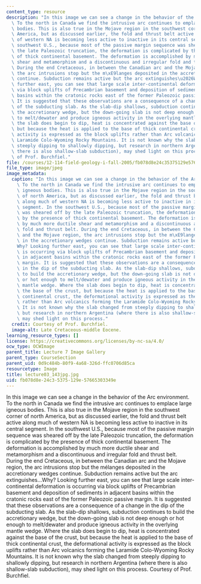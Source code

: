 ```yaml
---
content_type: resource
description: "In this image we can see a change in the behavior of the Arc environment.\
  \ To the north in Canada we find the intrusive arc continues to emplace large igneous\
  \ bodies. This is also true in the Mojave region in the southwest corner of north\
  \ America, but as discussed earlier, the fold and thrust belt active along much\
  \ of western NA is becoming less active to inactive in its central segment. In the\
  \ southwest U.S., because most of the passive margin sequence was sheared off by\
  \ the late Paleozoic truncation, the deformation is complicated by the presence\
  \ of thick continental basement. The deformation is accomplished by much more ductile\
  \ shear and metamorphism and a discontinuous and irregular fold and thrust belt.\
  \ During the end Cretaceous, in between the Canadian arc and the Mojave region,\
  \ the arc intrusions stop but the m\xE9langes deposited in the accretionary wedges\
  \ continue. Subduction remains active but the arc extinguishes\u2026Why? Looking\
  \ further east, you can see that large scale inter-continental deformation is occurring\
  \ via block uplifts of Precambrian basement and deposition of sediments in adjacent\
  \ basins within the cratonic rocks east of the former Paleozoic passive margin.\
  \ It is suggested that these observations are a consequence of a change in the dip\
  \ of the subducting slab. As the slab-dip shallows, subduction continues to build\
  \ the accretionary wedge, but the down-going slab is not deep enough or hot enough\
  \ to melt/dewater and produce igneous activity in the overlying mantle wedge. Where\
  \ the slab does begin to dip, heat is concentrated against the base of the crust,\
  \ but because the heat is applied to the base of thick continental crust, the deformational\
  \ activity is expressed as the block uplifts rather than Arc volcanics forming the\
  \ Laramide Colo-Wyoming Rocky Mountains. It is not known why the slab changed from\
  \ steeply dipping to shallowly dipping, but research in northern Argentina (where\
  \ there is also shallow-slab subduction), may shed light on this process. Courtesy\
  \ of Prof. Burchfiel."
file: /courses/12-114-field-geology-i-fall-2005/fb078d8e24c35375129e57665303349e_lecture03_143jpg.jpg
file_type: image/jpeg
image_metadata:
  caption: "In this image we can see a change in the behavior of the Arc environment.\
    \ To the north in Canada we find the intrusive arc continues to emplace large\
    \ igneous bodies. This is also true in the Mojave region in the southwest corner\
    \ of north America, but as discussed earlier, the fold and thrust belt active\
    \ along much of western NA is becoming less active to inactive in its central\
    \ segment. In the southwest U.S., because most of the passive margin sequence\
    \ was sheared off by the late Paleozoic truncation, the deformation is complicated\
    \ by the presence of thick continental basement. The deformation is accomplished\
    \ by much more ductile shear and metamorphism and a discontinuous and irregular\
    \ fold and thrust belt. During the end Cretaceous, in between the Canadian arc\
    \ and the Mojave region, the arc intrusions stop but the m\xE9langes deposited\
    \ in the accretionary wedges continue. Subduction remains active but the arc extinguishes\u2026\
    Why? Looking further east, you can see that large scale inter-continental deformation\
    \ is occurring via block uplifts of Precambrian basement and deposition of sediments\
    \ in adjacent basins within the cratonic rocks east of the former Paleozoic passive\
    \ margin. It is suggested that these observations are a consequence of a change\
    \ in the dip of the subducting slab. As the slab-dip shallows, subduction continues\
    \ to build the accretionary wedge, but the down-going slab is not deep enough\
    \ or hot enough to melt/dewater and produce igneous activity in the overlying\
    \ mantle wedge. Where the slab does begin to dip, heat is concentrated against\
    \ the base of the crust, but because the heat is applied to the base of thick\
    \ continental crust, the deformational activity is expressed as the block uplifts\
    \ rather than Arc volcanics forming the Laramide Colo-Wyoming Rocky Mountains.\
    \ It is not known why the slab changed from steeply dipping to shallowly dipping,\
    \ but research in northern Argentina (where there is also shallow-slab subduction),\
    \ may shed light on this process."
  credit: Courtesy of Prof. Burchfiel.
  image-alt: Late Cretaceous-middle Eocene.
learning_resource_types: []
license: https://creativecommons.org/licenses/by-nc-sa/4.0/
ocw_type: OCWImage
parent_title: Lecture 7 Image Gallery
parent_type: CourseSection
parent_uid: 0d9c484b-80f9-4a68-326d-ffc0706d85ca
resourcetype: Image
title: lecture03_143jpg.jpg
uid: fb078d8e-24c3-5375-129e-57665303349e
---
```

In this image we can see a change in the behavior of the Arc environment. To the north in Canada we find the intrusive arc continues to emplace large igneous bodies. This is also true in the Mojave region in the southwest corner of north America, but as discussed earlier, the fold and thrust belt active along much of western NA is becoming less active to inactive in its central segment. In the southwest U.S., because most of the passive margin sequence was sheared off by the late Paleozoic truncation, the deformation is complicated by the presence of thick continental basement. The deformation is accomplished by much more ductile shear and metamorphism and a discontinuous and irregular fold and thrust belt. During the end Cretaceous, in between the Canadian arc and the Mojave region, the arc intrusions stop but the mélanges deposited in the accretionary wedges continue. Subduction remains active but the arc extinguishes…Why? Looking further east, you can see that large scale inter-continental deformation is occurring via block uplifts of Precambrian basement and deposition of sediments in adjacent basins within the cratonic rocks east of the former Paleozoic passive margin. It is suggested that these observations are a consequence of a change in the dip of the subducting slab. As the slab-dip shallows, subduction continues to build the accretionary wedge, but the down-going slab is not deep enough or hot enough to melt/dewater and produce igneous activity in the overlying mantle wedge. Where the slab does begin to dip, heat is concentrated against the base of the crust, but because the heat is applied to the base of thick continental crust, the deformational activity is expressed as the block uplifts rather than Arc volcanics forming the Laramide Colo-Wyoming Rocky Mountains. It is not known why the slab changed from steeply dipping to shallowly dipping, but research in northern Argentina (where there is also shallow-slab subduction), may shed light on this process. Courtesy of Prof. Burchfiel.